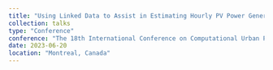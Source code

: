 ```yaml
---
title: "Using Linked Data to Assist in Estimating Hourly PV Power Generation at the Neighbourhood Level: A Case Study in the Netherlands"
collection: talks
type: "Conference"
conference: "The 18th International Conference on Computational Urban Planning and Urban Management (CUPUM)"
date: 2023-06-20
location: "Montreal, Canada"
---
```

